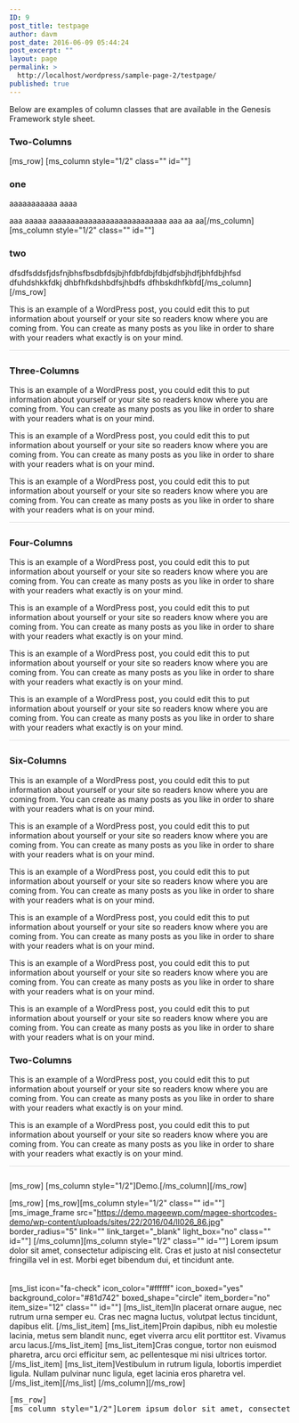 ```yaml
---
ID: 9
post_title: testpage
author: davm
post_date: 2016-06-09 05:44:24
post_excerpt: ""
layout: page
permalink: >
  http://localhost/wordpress/sample-page-2/testpage/
published: true
---
```

Below are examples of column classes that are available in the Genesis Framework style sheet.

<h3>Two-Columns</h3>
[ms_row]
[ms_column style="1/2" class="" id=""]

<h3>one</h3>
aaaaaaaaaaa
 aaaa

aaa  aaaaa  aaaaaaaaaaaaaaaaaaaaaaaaaaa
aaa
aa
aa[/ms_column]
[ms_column style="1/2" class="" id=""]
<h3>two</h3>
dfsdfsddsfjdsfnjbhsfbsdbfdsjbjhfdbfdbjfdbjdfsbjhdfjbhfdbjhfsd
dfuhdshkkfdkj
dhbfhfkdshbdfsjhbdfs
dfhbskdhfkbfd[/ms_column]
[/ms_row]

<div class="one-half">
<p>This is an example of a WordPress post, you could edit this to put information about yourself or your site so readers know where you are coming from. You can create as many posts as you like in order to share with your readers what exactly is on your mind.</p>
</div>

<div style="border-bottom:1px solid #ddd;clear:both;margin-bottom: 26px"></div>

<h3>Three-Columns</h3>

<div class="one-third first">
<p>This is an example of a WordPress post, you could edit this to put information about yourself or your site so readers know where you are coming from. You can create as many posts as you like in order to share with your readers what is on your mind.</p>
</div>

<div class="one-third">
<p>This is an example of a WordPress post, you could edit this to put information about yourself or your site so readers know where you are coming from. You can create as many posts as you like in order to share with your readers what is on your mind.</p>
</div>

<div class="one-third">
<p>This is an example of a WordPress post, you could edit this to put information about yourself or your site so readers know where you are coming from. You can create as many posts as you like in order to share with your readers what is on your mind.</p>
</div>

<div style="border-bottom:1px solid #ddd;clear:both;margin-bottom: 26px"></div>

<h3>Four-Columns</h3>

<div class="one-fourth first">
<p>This is an example of a WordPress post, you could edit this to put information about yourself or your site so readers know where you are coming from. You can create as many posts as you like in order to share with your readers what exactly is on your mind.</p>
</div>

<div class="one-fourth">
<p>This is an example of a WordPress post, you could edit this to put information about yourself or your site so readers know where you are coming from. You can create as many posts as you like in order to share with your readers what exactly is on your mind.</p>
</div>

<div class="one-fourth">
<p>This is an example of a WordPress post, you could edit this to put information about yourself or your site so readers know where you are coming from. You can create as many posts as you like in order to share with your readers what exactly is on your mind.</p>
</div>

<div class="one-fourth">
<p>This is an example of a WordPress post, you could edit this to put information about yourself or your site so readers know where you are coming from. You can create as many posts as you like in order to share with your readers what exactly is on your mind.</p>
</div>

<div style="border-bottom:1px solid #ddd;clear:both;margin-bottom: 26px"></div>

<h3>Six-Columns</h3>

<div class="one-sixth first">
<p>This is an example of a WordPress post, you could edit this to put information about yourself or your site so readers know where you are coming from. You can create as many posts as you like in order to share with your readers what is on your mind.</p>
</div>

<div class="one-sixth">
<p>This is an example of a WordPress post, you could edit this to put information about yourself or your site so readers know where you are coming from. You can create as many posts as you like in order to share with your readers what is on your mind.</p>
</div>

<div class="one-sixth">
<p>This is an example of a WordPress post, you could edit this to put information about yourself or your site so readers know where you are coming from. You can create as many posts as you like in order to share with your readers what is on your mind.</p>
</div>

<div class="one-sixth">
<p>This is an example of a WordPress post, you could edit this to put information about yourself or your site so readers know where you are coming from. You can create as many posts as you like in order to share with your readers what is on your mind.</p>
</div>

<div class="one-sixth">
<p>This is an example of a WordPress post, you could edit this to put information about yourself or your site so readers know where you are coming from. You can create as many posts as you like in order to share with your readers what is on your mind.</p>
</div>

<div class="one-sixth">
<p>This is an example of a WordPress post, you could edit this to put information about yourself or your site so readers know where you are coming from. You can create as many posts as you like in order to share with your readers what is on your mind.</p>
</div>



























<h3>Two-Columns</h3>

<div class="one-half first">
<p>This is an example of a WordPress post, you could edit this to put information about yourself or your site so readers know where you are coming from. You can create as many posts as you like in order to share with your readers what exactly is on your mind.</p>
</div>

<div class="one-half">
<p>This is an example of a WordPress post, you could edit this to put information about yourself or your site so readers know where you are coming from. You can create as many posts as you like in order to share with your readers what exactly is on your mind.</p>
</div>

<div style="border-bottom:1px solid #ddd;clear:both;margin-bottom: 26px"></div>























[ms_row]
[ms_column style="1/2"]Demo.[/ms_column][/ms_row]






























[ms_row]
[ms_row][ms_column style="1/2" class="" id=""]
[ms_image_frame src="https://demo.mageewp.com/magee-shortcodes-demo/wp-content/uploads/sites/22/2016/04/ll026_86.jpg" border_radius="5" link="" link_target="_blank" light_box="no" class="" id=""]
[/ms_column][ms_column style="1/2" class="" id=""]
Lorem ipsum dolor sit amet, consectetur adipiscing elit. Cras et justo at nisl consectetur fringilla vel in est. Morbi eget bibendum dui, et tincidunt ante.
<div style="height: 20px"></div>
[ms_list icon="fa-check" icon_color="#ffffff" icon_boxed="yes" background_color="#81d742" boxed_shape="circle" item_border="no" item_size="12" class="" id=""]
[ms_list_item]In placerat ornare augue, nec rutrum urna semper eu. Cras nec magna luctus, volutpat lectus tincidunt, dapibus elit. [/ms_list_item]
[ms_list_item]Proin dapibus, nibh eu molestie lacinia, metus sem blandit nunc, eget viverra arcu elit porttitor est. Vivamus arcu lacus.[/ms_list_item]
[ms_list_item]Cras congue, tortor non euismod pharetra, arcu orci efficitur sem, ac pellentesque mi nisi ultrices tortor. [/ms_list_item]
[ms_list_item]Vestibulum in rutrum ligula, lobortis imperdiet ligula. Nullam pulvinar nunc ligula, eget lacinia eros pharetra vel.[/ms_list_item][/ms_list]
[/ms_column][/ms_row]


<pre class="code-list">[ms_row]
[ms_column style="1/2"]Lorem ipsum dolor sit amet, consectetur adipiscing elit. Maecenas tellus eros, faucibus a feugiat quis, pellentesque eget urna. Donec efficitur consectetur libero, ut consectetur erat elementum eu. Quisque finibus, enim ut pharetra ultricies, magna odio consectetur odio, eu consequat magna ligula at lectus. Proin quis mollis urna, id elementum nisi. In ac congue risus, eget vestibulum tortor. Phasellus nec enim tempor, tempus nisi sed, mollis urna. Pellentesque habitant morbi tristique senectus et netus et malesuada fames ac turpis egestas. Fusce fringilla dui libero, in tincidunt mi interdum condimentum. Nam sed lorem tincidunt, consectetur lorem vitae, interdum massa.[/ms_column][ms_column style="1/2"]Lorem ipsum dolor sit amet, consectetur adipiscing elit. Maecenas tellus eros, faucibus a feugiat quis, pellentesque eget urna. Donec efficitur consectetur libero, ut consectetur erat elementum eu. Quisque finibus, enim ut pharetra ultricies, magna odio consectetur odio, eu consequat magna ligula at lectus. Proin quis mollis urna, id elementum nisi. In ac congue risus, eget vestibulum tortor. Phasellus nec enim tempor, tempus nisi sed, mollis urna. Pellentesque habitant morbi tristique senectus et netus et malesuada fames ac turpis egestas. Fusce fringilla dui libero, in tincidunt mi interdum condimentum. Nam sed lorem tincidunt, consectetur lorem vitae, interdum massa.[/ms_column][/ms_row]</pre>
&nbsp;

&nbsp;

&nbsp;

&nbsp;